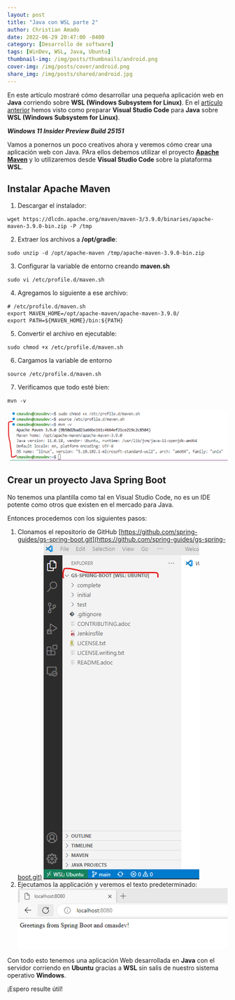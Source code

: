 ```yaml
---
layout: post
title: "Java con WSL parte 2"
author: Christian Amado
date: 2022-06-29 20:47:00 -0400
category: [Desarrollo de software]
tags: [WinDev, WSL, Java, Ubuntu]
thumbnail-img: /img/posts/thumbnails/android.png
cover-img: /img/posts/cover/android.png
share_img: /img/posts/shared/android.jpg
---
```


En este artículo mostraré cómo desarrollar una pequeña aplicación web en **Java** corriendo sobre **WSL (Windows Subsystem for Linux)**. En el [artículo anterior](/posts/2022-06-22-java-with-wsl-part-1/) hemos visto como preparar **Visual Studio Code** para **Java** sobre **WSL (Windows Subsystem for Linux)**.

***Windows 11 Insider Preview Build 25151***

<!--more-->

Vamos a ponernos un poco creativos ahora y veremos cómo crear una aplicación web con Java. PAra ellos debemos utilizar el proyecto [**Apache Maven**](https://maven.apache.org/) y lo utilizaremos desde **Visual Studio Code** sobre la plataforma **WSL**.

## Instalar Apache Maven
1. Descargar el instalador:
```
wget https://dlcdn.apache.org/maven/maven-3/3.9.0/binaries/apache-maven-3.9.0-bin.zip -P /tmp
```
2. Extraer los archivos a **/opt/gradle**:
```
sudo unzip -d /opt/apache-maven /tmp/apache-maven-3.9.0-bin.zip
```
3. Configurar la variable de entorno creando **maven.sh**
```
sudo vi /etc/profile.d/maven.sh
```
4. Agregamos lo siguiente a ese archivo:
```
# /etc/profile.d/maven.sh
export MAVEN_HOME=/opt/apache-maven/apache-maven-3.9.0/
export PATH=${MAVEN_HOME}/bin:${PATH}
```
5. Convertir el archivo en ejecutable:
```
sudo chmod +x /etc/profile.d/maven.sh
```
6. Cargamos la variable de entorno
```
source /etc/profile.d/maven.sh
```
7. Verificamos que todo esté bien:
```
mvn -v
```
![](/img/posts/2022/06/29/1.png)  

## Crear un proyecto Java Spring Boot
No tenemos una plantilla como tal en Visual Studio Code, no es un IDE potente como otros que existen en el mercado para Java.

Entonces procedemos con los siguientes pasos:
1. Clonamos el repositorio de GitHub [https://github.com/spring-guides/gs-spring-boot.git](https://github.com/spring-guides/gs-spring-boot.git)
![](/img/posts/2022/06/29/2.png)  
2. Ejecutamos la applicación y veremos el texto predeterminado:
![](/img/posts/2022/06/29/3.png)  

Con todo esto tenemos una aplicación Web desarrollada en **Java** con el servidor corriendo en **Ubuntu** gracias a **WSL** sin salis de nuestro sistema operativo **Windows**.

¡Espero resulte útil!
